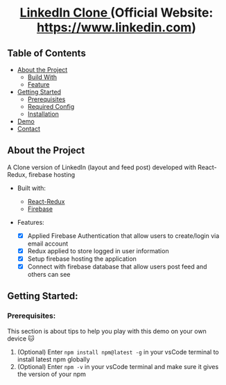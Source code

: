 # <p align="center"> <a href="https://linkedin-clone-yiteng.web.app/" target="_blank"> LinkedIn Clone </a>(Official Website: https://www.linkedin.com)
  
## Table of Contents
- <a href="#about"> About the Project </a>
  - <a href="#built-with"> Build With </a>
  - <a href="#feature"> Feature </a>
- <a href="#getting-started"> Getting Started </a>
  - <a href="#prerequisites"> Prerequisites </a>
  - <a href="#requiredConfig"> Required Config </a>
  - <a href="#installation"> Installation </a>
- <a href="#demo"> Demo </a>
- <a href="#contact"> Contact </a>
  
## <a id="about"> About the Project </a>
  A Clone version of LinkedIn (layout and feed post) developed with React-Redux, firebase hosting

- <a id="built-with"> Built with: </a>
  - <a href="https://react-redux.js/org/"> React-Redux </a>
  - <a href="https://firebase.google.com/"> Firebase </a>

- <a id="feature"> Features: </a>
  - [x] Applied Firebase Authentication that allow users to create/login via email account
  - [x] Redux applied to store logged in user information
  - [x] Setup firebase hosting the application
  - [x] Connect with firebase database that allow users post feed and others can see
  
## <a id="getting-started"> Getting Started: </a>
  
### <a id="prerequisites"> Prerequisites: </a>
This section is about tips to help you play with this demo on your own device 🐱
 1. (Optional) Enter `npm install npm@latest -g` in your vsCode terminal to install latest npm globally
 2. (Optional) Enter `npm -v` in your vsCode terminal and make sure it gives the version of your npm
